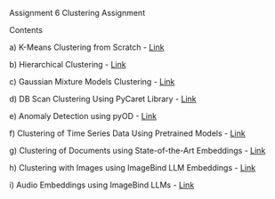 Assignment 6
Clustering Assignment

Contents

a) K-Means Clustering from Scratch - [Link](https://colab.research.google.com/drive/1lgDcRfpZTwhJLRKrhi0ET8LXQQXWOnuI?usp=sharing)

b) Hierarchical Clustering - [Link](https://colab.research.google.com/drive/1lgDcRfpZTwhJLRKrhi0ET8LXQQXWOnuI?usp=sharing)

c) Gaussian Mixture Models Clustering - [Link](https://colab.research.google.com/drive/1Q5HJjvgx9QM5llK_oauvn4HgRUxphWDi?usp=sharing)

d) DB Scan Clustering Using PyCaret Library - [Link](https://colab.research.google.com/drive/1JOkfoaT9YPYCFxbXkPwaFyw1Sjmz0DPH?usp=sharing)

e) Anomaly Detection using pyOD - [Link](https://colab.research.google.com/drive/1eAkrBswcyDXU8MUMNC0mxpLJkgSajRHB?usp=sharing)

f) Clustering of Time Series Data Using Pretrained Models - [Link](https://colab.research.google.com/drive/1xeUrBlVCl6LW_5Rd8rn9EzN6-35UKdXg?usp=sharing)

g) Clustering of Documents using State-of-the-Art Embeddings - [Link](https://colab.research.google.com/drive/1zg7eJUrWVAGy6S84Jl3RZsIEO1t8XZxi?usp=sharing)

h) Clustering with Images using ImageBind LLM Embeddings - [Link](https://colab.research.google.com/drive/1AlXP9gyxh1oBn0NVeJJ8FhdCrZHK4KFb?usp=sharing)

i) Audio Embeddings using ImageBind LLMs - [Link](https://colab.research.google.com/drive/1PY414qP754NOx8Wj6hxdU0DUmJu7pHHh?usp=sharing)
